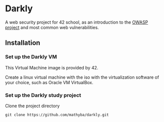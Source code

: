 # Darkly

A web security project for 42 school, as an introduction to the [OWASP project](https://owasp.org/www-project-top-ten/) and most common web vulnerabilities.

## Installation

### Set up the Darkly VM

This Virtual Machine image is provided by 42.

Create a linux virtual machine with the iso with the virtualization software of your choice, such as Oracle VM VirtualBox.

### Set up the Darkly study project

Clone the project directory

```
git clone https://github.com/mathyba/darkly.git
```
